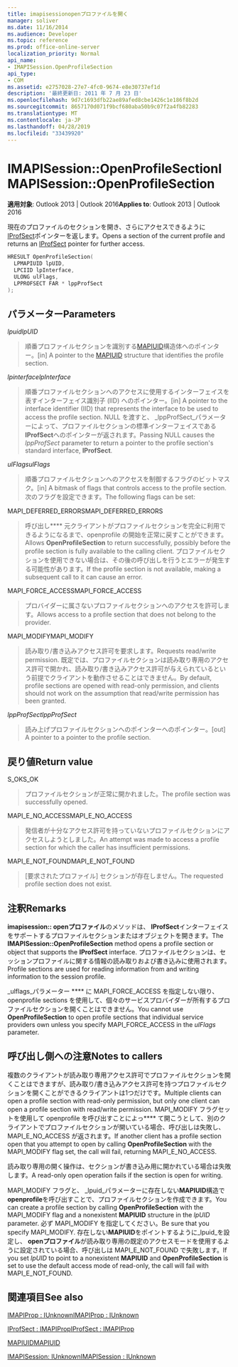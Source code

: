 ```yaml
---
title: imapisessionopenプロファイルを開く
manager: soliver
ms.date: 11/16/2014
ms.audience: Developer
ms.topic: reference
ms.prod: office-online-server
localization_priority: Normal
api_name:
- IMAPISession.OpenProfileSection
api_type:
- COM
ms.assetid: e2757028-27e7-4fc0-9674-e8e30737ef1d
description: '最終更新日: 2011 年 7 月 23 日'
ms.openlocfilehash: 9d7c1693dfb22ae89afed8cbe1426c1e186f8b2d
ms.sourcegitcommit: 8657170d071f9bcf680aba50b9c07f2a4fb82283
ms.translationtype: MT
ms.contentlocale: ja-JP
ms.lasthandoff: 04/28/2019
ms.locfileid: "33439920"
---
```

# <a name="imapisessionopenprofilesection"></a><span data-ttu-id="ce335-103">IMAPISession::OpenProfileSection</span><span class="sxs-lookup"><span data-stu-id="ce335-103">IMAPISession::OpenProfileSection</span></span>

  
  
<span data-ttu-id="ce335-104">**適用対象**: Outlook 2013 | Outlook 2016</span><span class="sxs-lookup"><span data-stu-id="ce335-104">**Applies to**: Outlook 2013 | Outlook 2016</span></span> 
  
<span data-ttu-id="ce335-105">現在のプロファイルのセクションを開き、さらにアクセスできるように[IProfSect](iprofsectimapiprop.md)ポインターを返します。</span><span class="sxs-lookup"><span data-stu-id="ce335-105">Opens a section of the current profile and returns an [IProfSect](iprofsectimapiprop.md) pointer for further access.</span></span> 
  
```cpp
HRESULT OpenProfileSection(
  LPMAPIUID lpUID,
  LPCIID lpInterface,
  ULONG ulFlags,
  LPPROFSECT FAR * lppProfSect
);
```

## <a name="parameters"></a><span data-ttu-id="ce335-106">パラメーター</span><span class="sxs-lookup"><span data-stu-id="ce335-106">Parameters</span></span>

 <span data-ttu-id="ce335-107">_lpuid_</span><span class="sxs-lookup"><span data-stu-id="ce335-107">_lpUID_</span></span>
  
> <span data-ttu-id="ce335-108">順番プロファイルセクションを識別する[MAPIUID](mapiuid.md)構造体へのポインター。</span><span class="sxs-lookup"><span data-stu-id="ce335-108">[in] A pointer to the [MAPIUID](mapiuid.md) structure that identifies the profile section.</span></span> 
    
 <span data-ttu-id="ce335-109">_lpinterface_</span><span class="sxs-lookup"><span data-stu-id="ce335-109">_lpInterface_</span></span>
  
> <span data-ttu-id="ce335-110">順番プロファイルセクションへのアクセスに使用するインターフェイスを表すインターフェイス識別子 (IID) へのポインター。</span><span class="sxs-lookup"><span data-stu-id="ce335-110">[in] A pointer to the interface identifier (IID) that represents the interface to be used to access the profile section.</span></span> <span data-ttu-id="ce335-111">NULL を渡すと、 _lppProfSect_パラメーターによって、プロファイルセクションの標準インターフェイスである**IProfSect**へのポインターが返されます。</span><span class="sxs-lookup"><span data-stu-id="ce335-111">Passing NULL causes the  _lppProfSect_ parameter to return a pointer to the profile section's standard interface, **IProfSect**.</span></span>
    
 <span data-ttu-id="ce335-112">_ulFlags_</span><span class="sxs-lookup"><span data-stu-id="ce335-112">_ulFlags_</span></span>
  
> <span data-ttu-id="ce335-113">順番プロファイルセクションへのアクセスを制御するフラグのビットマスク。</span><span class="sxs-lookup"><span data-stu-id="ce335-113">[in] A bitmask of flags that controls access to the profile section.</span></span> <span data-ttu-id="ce335-114">次のフラグを設定できます。</span><span class="sxs-lookup"><span data-stu-id="ce335-114">The following flags can be set:</span></span>
    
<span data-ttu-id="ce335-115">MAPI_DEFERRED_ERRORS</span><span class="sxs-lookup"><span data-stu-id="ce335-115">MAPI_DEFERRED_ERRORS</span></span> 
  
> <span data-ttu-id="ce335-116">呼び出し\*\*\*\* 元クライアントがプロファイルセクションを完全に利用できるようになるまで、openprofile の開始を正常に戻すことができます。</span><span class="sxs-lookup"><span data-stu-id="ce335-116">Allows **OpenProfileSection** to return successfully, possibly before the profile section is fully available to the calling client.</span></span> <span data-ttu-id="ce335-117">プロファイルセクションを使用できない場合は、その後の呼び出しを行うとエラーが発生する可能性があります。</span><span class="sxs-lookup"><span data-stu-id="ce335-117">If the profile section is not available, making a subsequent call to it can cause an error.</span></span> 
    
<span data-ttu-id="ce335-118">MAPI_FORCE_ACCESS</span><span class="sxs-lookup"><span data-stu-id="ce335-118">MAPI_FORCE_ACCESS</span></span>
  
> <span data-ttu-id="ce335-119">プロバイダーに属さないプロファイルセクションへのアクセスを許可します。</span><span class="sxs-lookup"><span data-stu-id="ce335-119">Allows access to a profile section that does not belong to the provider.</span></span>
    
<span data-ttu-id="ce335-120">MAPI_MODIFY</span><span class="sxs-lookup"><span data-stu-id="ce335-120">MAPI_MODIFY</span></span> 
  
> <span data-ttu-id="ce335-121">読み取り/書き込みアクセス許可を要求します。</span><span class="sxs-lookup"><span data-stu-id="ce335-121">Requests read/write permission.</span></span> <span data-ttu-id="ce335-122">既定では、プロファイルセクションは読み取り専用のアクセス許可で開かれ、読み取り/書き込みアクセス許可が与えられているという前提でクライアントを動作させることはできません。</span><span class="sxs-lookup"><span data-stu-id="ce335-122">By default, profile sections are opened with read-only permission, and clients should not work on the assumption that read/write permission has been granted.</span></span> 
    
 <span data-ttu-id="ce335-123">_lppProfSect_</span><span class="sxs-lookup"><span data-stu-id="ce335-123">_lppProfSect_</span></span>
  
> <span data-ttu-id="ce335-124">読み上げプロファイルセクションへのポインターへのポインター。</span><span class="sxs-lookup"><span data-stu-id="ce335-124">[out] A pointer to a pointer to the profile section.</span></span>
    
## <a name="return-value"></a><span data-ttu-id="ce335-125">戻り値</span><span class="sxs-lookup"><span data-stu-id="ce335-125">Return value</span></span>

<span data-ttu-id="ce335-126">S_OK</span><span class="sxs-lookup"><span data-stu-id="ce335-126">S_OK</span></span> 
  
> <span data-ttu-id="ce335-127">プロファイルセクションが正常に開かれました。</span><span class="sxs-lookup"><span data-stu-id="ce335-127">The profile section was successfully opened.</span></span>
    
<span data-ttu-id="ce335-128">MAPI_E_NO_ACCESS</span><span class="sxs-lookup"><span data-stu-id="ce335-128">MAPI_E_NO_ACCESS</span></span> 
  
> <span data-ttu-id="ce335-129">発信者が十分なアクセス許可を持っていないプロファイルセクションにアクセスしようとしました。</span><span class="sxs-lookup"><span data-stu-id="ce335-129">An attempt was made to access a profile section for which the caller has insufficient permissions.</span></span>
    
<span data-ttu-id="ce335-130">MAPI_E_NOT_FOUND</span><span class="sxs-lookup"><span data-stu-id="ce335-130">MAPI_E_NOT_FOUND</span></span> 
  
> <span data-ttu-id="ce335-131">[要求されたプロファイル] セクションが存在しません。</span><span class="sxs-lookup"><span data-stu-id="ce335-131">The requested profile section does not exist.</span></span>
    
## <a name="remarks"></a><span data-ttu-id="ce335-132">注釈</span><span class="sxs-lookup"><span data-stu-id="ce335-132">Remarks</span></span>

<span data-ttu-id="ce335-133">**imapisession:: openプロファイル**のメソッドは、 **IProfSect**インターフェイスをサポートするプロファイルセクションまたはオブジェクトを開きます。</span><span class="sxs-lookup"><span data-stu-id="ce335-133">The **IMAPISession::OpenProfileSection** method opens a profile section or object that supports the **IProfSect** interface.</span></span> <span data-ttu-id="ce335-134">プロファイルセクションは、セッションプロファイルに関する情報の読み取りおよび書き込みに使用されます。</span><span class="sxs-lookup"><span data-stu-id="ce335-134">Profile sections are used for reading information from and writing information to the session profile.</span></span> 
  
<span data-ttu-id="ce335-135">_ulflags_パラメーター \*\*\*\* に MAPI_FORCE_ACCESS を指定しない限り、openprofile sections を使用して、個々のサービスプロバイダーが所有するプロファイルセクションを開くことはできません。</span><span class="sxs-lookup"><span data-stu-id="ce335-135">You cannot use **OpenProfileSection** to open profile sections that individual service providers own unless you specify MAPI_FORCE_ACCESS in the  _ulFlags_ parameter.</span></span> 
  
## <a name="notes-to-callers"></a><span data-ttu-id="ce335-136">呼び出し側への注意</span><span class="sxs-lookup"><span data-stu-id="ce335-136">Notes to callers</span></span>

<span data-ttu-id="ce335-137">複数のクライアントが読み取り専用アクセス許可でプロファイルセクションを開くことはできますが、読み取り/書き込みアクセス許可を持つプロファイルセクションを開くことができるクライアントは1つだけです。</span><span class="sxs-lookup"><span data-stu-id="ce335-137">Multiple clients can open a profile section with read-only permission, but only one client can open a profile section with read/write permission.</span></span> <span data-ttu-id="ce335-138">MAPI_MODIFY フラグセットを使用して openprofile を呼び出すことによっ\*\*\*\* て開こうとして、別のクライアントでプロファイルセクションが開いている場合、呼び出しは失敗し、MAPI_E_NO_ACCESS が返されます。</span><span class="sxs-lookup"><span data-stu-id="ce335-138">If another client has a profile section open that you attempt to open by calling **OpenProfileSection** with the MAPI_MODIFY flag set, the call will fail, returning MAPI_E_NO_ACCESS.</span></span> 
  
<span data-ttu-id="ce335-139">読み取り専用の開く操作は、セクションが書き込み用に開かれている場合は失敗します。</span><span class="sxs-lookup"><span data-stu-id="ce335-139">A read-only open operation fails if the section is open for writing.</span></span> 
  
<span data-ttu-id="ce335-140">MAPI_MODIFY フラグと、 _lpuid_パラメーターに存在しない**MAPIUID**構造で**openprofile**を呼び出すことで、プロファイルセクションを作成できます。</span><span class="sxs-lookup"><span data-stu-id="ce335-140">You can create a profile section by calling **OpenProfileSection** with the MAPI_MODIFY flag and a nonexistent **MAPIUID** structure in the  _lpUID_ parameter.</span></span> <span data-ttu-id="ce335-141">必ず MAPI_MODIFY を指定してください。</span><span class="sxs-lookup"><span data-stu-id="ce335-141">Be sure that you specify MAPI_MODIFY.</span></span> <span data-ttu-id="ce335-142">存在しない**MAPIUID**をポイントするように_lpuid_を設定し、 **openプロファイル**が読み取り専用の既定のアクセスモードを使用するように設定されている場合、呼び出しは MAPI_E_NOT_FOUND で失敗します。</span><span class="sxs-lookup"><span data-stu-id="ce335-142">If you set  _lpUID_ to point to a nonexistent **MAPIUID** and **OpenProfileSection** is set to use the default access mode of read-only, the call will fail with MAPI_E_NOT_FOUND.</span></span> 
  
## <a name="see-also"></a><span data-ttu-id="ce335-143">関連項目</span><span class="sxs-lookup"><span data-stu-id="ce335-143">See also</span></span>



[<span data-ttu-id="ce335-144">IMAPIProp : IUnknown</span><span class="sxs-lookup"><span data-stu-id="ce335-144">IMAPIProp : IUnknown</span></span>](imapipropiunknown.md)
  
[<span data-ttu-id="ce335-145">IProfSect : IMAPIProp</span><span class="sxs-lookup"><span data-stu-id="ce335-145">IProfSect : IMAPIProp</span></span>](iprofsectimapiprop.md)
  
[<span data-ttu-id="ce335-146">MAPIUID</span><span class="sxs-lookup"><span data-stu-id="ce335-146">MAPIUID</span></span>](mapiuid.md)
  
[<span data-ttu-id="ce335-147">IMAPISession: IUnknown</span><span class="sxs-lookup"><span data-stu-id="ce335-147">IMAPISession : IUnknown</span></span>](imapisessioniunknown.md)

